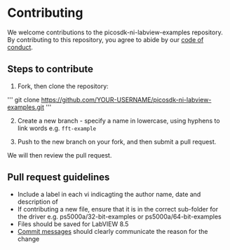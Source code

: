# Contributing

We welcome contributions to the picosdk-ni-labview-examples repository. By contributing to this repository, you agree to abide by our [code of conduct](CONDUCT_OF_CONDUCT.md).

## Steps to contribute

1. Fork, then clone the repository:

'''
git clone https://github.com/YOUR-USERNAME/picosdk-ni-labview-examples.git
'''

2. Create a new branch - specify a name in lowercase, using hyphens to link words e.g. `fft-example`

3. Push to the new branch on your fork, and then submit a pull request.

We will then review the pull request.

## Pull request guidelines

* Include a label in each vi indicagting the author name, date and description of 
* If contributing a new file, ensure that it is in the correct sub-folder for the driver e.g. ps5000a/32-bit-examples or ps5000a/64-bit-examples
* Files should be saved for LabVIEW 8.5
* [Commit messages](https://chris.beams.io/posts/git-commit/#seven-rules) should clearly communicate the reason for the change